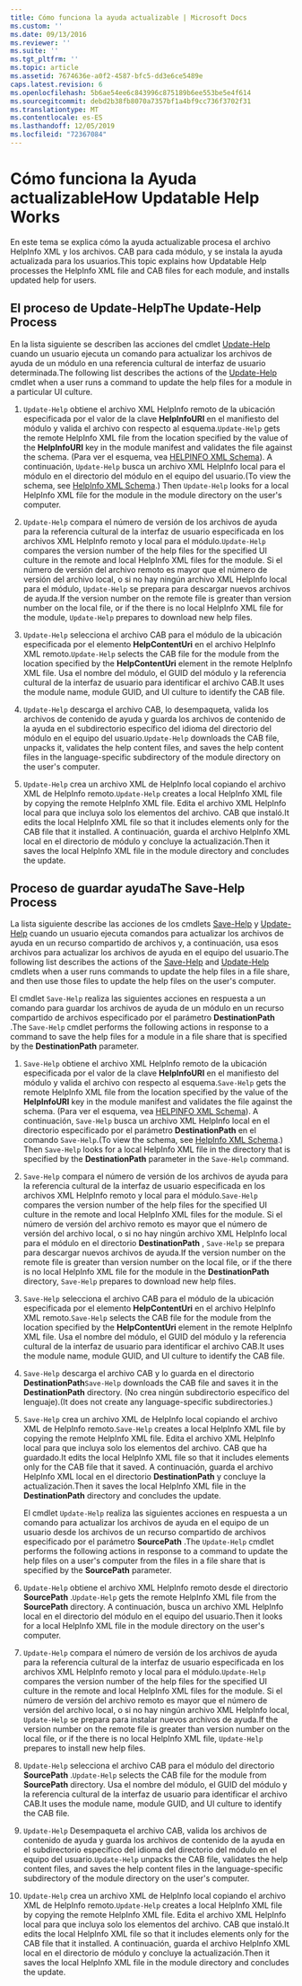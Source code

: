 ```yaml
---
title: Cómo funciona la ayuda actualizable | Microsoft Docs
ms.custom: ''
ms.date: 09/13/2016
ms.reviewer: ''
ms.suite: ''
ms.tgt_pltfrm: ''
ms.topic: article
ms.assetid: 7674636e-a0f2-4587-bfc5-dd3e6ce5489e
caps.latest.revision: 6
ms.openlocfilehash: 5b6ae54ee6c843996c875189b6ee553be5e4f614
ms.sourcegitcommit: debd2b38fb8070a7357bf1a4bf9cc736f3702f31
ms.translationtype: MT
ms.contentlocale: es-ES
ms.lasthandoff: 12/05/2019
ms.locfileid: "72367084"
---
```

# <a name="how-updatable-help-works"></a><span data-ttu-id="6b91f-102">Cómo funciona la Ayuda actualizable</span><span class="sxs-lookup"><span data-stu-id="6b91f-102">How Updatable Help Works</span></span>

<span data-ttu-id="6b91f-103">En este tema se explica cómo la ayuda actualizable procesa el archivo HelpInfo XML y los archivos. CAB para cada módulo, y se instala la ayuda actualizada para los usuarios.</span><span class="sxs-lookup"><span data-stu-id="6b91f-103">This topic explains how Updatable Help processes the HelpInfo XML file and CAB files for each module, and installs updated help for users.</span></span>

## <a name="the-update-help-process"></a><span data-ttu-id="6b91f-104">El proceso de Update-Help</span><span class="sxs-lookup"><span data-stu-id="6b91f-104">The Update-Help Process</span></span>

<span data-ttu-id="6b91f-105">En la lista siguiente se describen las acciones del cmdlet [Update-Help](/powershell/module/Microsoft.PowerShell.Core/Update-Help) cuando un usuario ejecuta un comando para actualizar los archivos de ayuda de un módulo en una referencia cultural de interfaz de usuario determinada.</span><span class="sxs-lookup"><span data-stu-id="6b91f-105">The following list describes the actions of the [Update-Help](/powershell/module/Microsoft.PowerShell.Core/Update-Help) cmdlet when a user runs a command to update the help files for a module in a particular UI culture.</span></span>

1. <span data-ttu-id="6b91f-106">`Update-Help` obtiene el archivo XML HelpInfo remoto de la ubicación especificada por el valor de la clave **HelpInfoURI** en el manifiesto del módulo y valida el archivo con respecto al esquema.</span><span class="sxs-lookup"><span data-stu-id="6b91f-106">`Update-Help` gets the remote HelpInfo XML file from the location specified by the value of the **HelpInfoURI** key in the module manifest and validates the file against the schema.</span></span> <span data-ttu-id="6b91f-107">(Para ver el esquema, vea [HELPINFO XML Schema](./helpinfo-xml-schema.md)). A continuación, `Update-Help` busca un archivo XML HelpInfo local para el módulo en el directorio del módulo en el equipo del usuario.</span><span class="sxs-lookup"><span data-stu-id="6b91f-107">(To view the schema, see [HelpInfo XML Schema](./helpinfo-xml-schema.md).) Then `Update-Help` looks for a local HelpInfo XML file for the module in the module directory on the user's computer.</span></span>

2. <span data-ttu-id="6b91f-108">`Update-Help` compara el número de versión de los archivos de ayuda para la referencia cultural de la interfaz de usuario especificada en los archivos XML HelpInfo remoto y local para el módulo.</span><span class="sxs-lookup"><span data-stu-id="6b91f-108">`Update-Help` compares the version number of the help files for the specified UI culture in the remote and local HelpInfo XML files for the module.</span></span> <span data-ttu-id="6b91f-109">Si el número de versión del archivo remoto es mayor que el número de versión del archivo local, o si no hay ningún archivo XML HelpInfo local para el módulo, `Update-Help` se prepara para descargar nuevos archivos de ayuda.</span><span class="sxs-lookup"><span data-stu-id="6b91f-109">If the version number on the remote file is greater than version number on the local file, or if the there is no local HelpInfo XML file for the module, `Update-Help` prepares to download new help files.</span></span>

3. <span data-ttu-id="6b91f-110">`Update-Help` selecciona el archivo CAB para el módulo de la ubicación especificada por el elemento **HelpContentUri** en el archivo HelpInfo XML remoto.</span><span class="sxs-lookup"><span data-stu-id="6b91f-110">`Update-Help` selects the CAB file for the module from the location specified by the **HelpContentUri** element in the remote HelpInfo XML file.</span></span> <span data-ttu-id="6b91f-111">Usa el nombre del módulo, el GUID del módulo y la referencia cultural de la interfaz de usuario para identificar el archivo CAB.</span><span class="sxs-lookup"><span data-stu-id="6b91f-111">It uses the module name, module GUID, and UI culture to identify the CAB file.</span></span>

4. <span data-ttu-id="6b91f-112">`Update-Help` descarga el archivo CAB, lo desempaqueta, valida los archivos de contenido de ayuda y guarda los archivos de contenido de la ayuda en el subdirectorio específico del idioma del directorio del módulo en el equipo del usuario.</span><span class="sxs-lookup"><span data-stu-id="6b91f-112">`Update-Help` downloads the CAB file, unpacks it, validates the help content files, and saves the help content files in the language-specific subdirectory of the module directory on the user's computer.</span></span>

5. <span data-ttu-id="6b91f-113">`Update-Help` crea un archivo XML de HelpInfo local copiando el archivo XML de HelpInfo remoto.</span><span class="sxs-lookup"><span data-stu-id="6b91f-113">`Update-Help` creates a local HelpInfo XML file by copying the remote HelpInfo XML file.</span></span> <span data-ttu-id="6b91f-114">Edita el archivo XML HelpInfo local para que incluya solo los elementos del archivo. CAB que instaló.</span><span class="sxs-lookup"><span data-stu-id="6b91f-114">It edits the local HelpInfo XML file so that it includes elements only for the CAB file that it installed.</span></span> <span data-ttu-id="6b91f-115">A continuación, guarda el archivo HelpInfo XML local en el directorio de módulo y concluye la actualización.</span><span class="sxs-lookup"><span data-stu-id="6b91f-115">Then it saves the local HelpInfo XML file in the module directory and concludes the update.</span></span>

## <a name="the-save-help-process"></a><span data-ttu-id="6b91f-116">Proceso de guardar ayuda</span><span class="sxs-lookup"><span data-stu-id="6b91f-116">The Save-Help Process</span></span>

<span data-ttu-id="6b91f-117">La lista siguiente describe las acciones de los cmdlets [Save-Help](/powershell/module/Microsoft.PowerShell.Core/Save-Help) y [Update-Help](/powershell/module/Microsoft.PowerShell.Core/Update-Help) cuando un usuario ejecuta comandos para actualizar los archivos de ayuda en un recurso compartido de archivos y, a continuación, usa esos archivos para actualizar los archivos de ayuda en el equipo del usuario.</span><span class="sxs-lookup"><span data-stu-id="6b91f-117">The following list describes the actions of the [Save-Help](/powershell/module/Microsoft.PowerShell.Core/Save-Help) and [Update-Help](/powershell/module/Microsoft.PowerShell.Core/Update-Help) cmdlets when a user runs commands to update the help files in a file share, and then use those files to update the help files on the user's computer.</span></span>

<span data-ttu-id="6b91f-118">El cmdlet `Save-Help` realiza las siguientes acciones en respuesta a un comando para guardar los archivos de ayuda de un módulo en un recurso compartido de archivos especificado por el parámetro **DestinationPath** .</span><span class="sxs-lookup"><span data-stu-id="6b91f-118">The `Save-Help` cmdlet performs the following actions in response to a command to save the help files for a module in a file share that is specified by the **DestinationPath** parameter.</span></span>

1. <span data-ttu-id="6b91f-119">`Save-Help` obtiene el archivo XML HelpInfo remoto de la ubicación especificada por el valor de la clave **HelpInfoURI** en el manifiesto del módulo y valida el archivo con respecto al esquema.</span><span class="sxs-lookup"><span data-stu-id="6b91f-119">`Save-Help` gets  the remote HelpInfo XML file from the location specified by the value of the **HelpInfoURI** key in the module manifest and validates the file against the schema.</span></span> <span data-ttu-id="6b91f-120">(Para ver el esquema, vea [HELPINFO XML Schema](./helpinfo-xml-schema.md)). A continuación, `Save-Help` busca un archivo XML HelpInfo local en el directorio especificado por el parámetro **DestinationPath** en el comando `Save-Help`.</span><span class="sxs-lookup"><span data-stu-id="6b91f-120">(To view the schema, see [HelpInfo XML Schema](./helpinfo-xml-schema.md).) Then `Save-Help` looks for a local HelpInfo XML file in the directory that is specified by the **DestinationPath** parameter in the `Save-Help` command.</span></span>

2. <span data-ttu-id="6b91f-121">`Save-Help` compara el número de versión de los archivos de ayuda para la referencia cultural de la interfaz de usuario especificada en los archivos XML HelpInfo remoto y local para el módulo.</span><span class="sxs-lookup"><span data-stu-id="6b91f-121">`Save-Help` compares the version number of the help files for the specified UI culture in the remote and local HelpInfo XML files for the module.</span></span> <span data-ttu-id="6b91f-122">Si el número de versión del archivo remoto es mayor que el número de versión del archivo local, o si no hay ningún archivo XML HelpInfo local para el módulo en el directorio **DestinationPath** , `Save-Help` se prepara para descargar nuevos archivos de ayuda.</span><span class="sxs-lookup"><span data-stu-id="6b91f-122">If the version number on the remote file is greater than version number on the local file, or if the there is no local HelpInfo XML file for the module in the **DestinationPath** directory, `Save-Help` prepares to download new help files.</span></span>

3. <span data-ttu-id="6b91f-123">`Save-Help` selecciona el archivo CAB para el módulo de la ubicación especificada por el elemento **HelpContentUri** en el archivo HelpInfo XML remoto.</span><span class="sxs-lookup"><span data-stu-id="6b91f-123">`Save-Help` selects the CAB file for the module from the location specified by the **HelpContentUri** element in the remote HelpInfo XML file.</span></span> <span data-ttu-id="6b91f-124">Usa el nombre del módulo, el GUID del módulo y la referencia cultural de la interfaz de usuario para identificar el archivo CAB.</span><span class="sxs-lookup"><span data-stu-id="6b91f-124">It uses the module name, module GUID, and UI culture to identify the CAB file.</span></span>

4. <span data-ttu-id="6b91f-125">`Save-Help` descarga el archivo CAB y lo guarda en el directorio **DestinationPath**</span><span class="sxs-lookup"><span data-stu-id="6b91f-125">`Save-Help` downloads the CAB file and saves it in the **DestinationPath** directory.</span></span> <span data-ttu-id="6b91f-126">(No crea ningún subdirectorio específico del lenguaje).</span><span class="sxs-lookup"><span data-stu-id="6b91f-126">(It does not create any language-specific subdirectories.)</span></span>

5. <span data-ttu-id="6b91f-127">`Save-Help` crea un archivo XML de HelpInfo local copiando el archivo XML de HelpInfo remoto.</span><span class="sxs-lookup"><span data-stu-id="6b91f-127">`Save-Help` creates a local HelpInfo XML file by copying the remote HelpInfo XML file.</span></span> <span data-ttu-id="6b91f-128">Edita el archivo XML HelpInfo local para que incluya solo los elementos del archivo. CAB que ha guardado.</span><span class="sxs-lookup"><span data-stu-id="6b91f-128">It edits the local HelpInfo XML file so that it includes elements only for the CAB file that it saved.</span></span> <span data-ttu-id="6b91f-129">A continuación, guarda el archivo HelpInfo XML local en el directorio **DestinationPath** y concluye la actualización.</span><span class="sxs-lookup"><span data-stu-id="6b91f-129">Then it saves the local HelpInfo XML file in the  **DestinationPath** directory and concludes the update.</span></span>

   <span data-ttu-id="6b91f-130">El cmdlet `Update-Help` realiza las siguientes acciones en respuesta a un comando para actualizar los archivos de ayuda en el equipo de un usuario desde los archivos de un recurso compartido de archivos especificado por el parámetro **SourcePath** .</span><span class="sxs-lookup"><span data-stu-id="6b91f-130">The `Update-Help` cmdlet performs the following actions in response to a command to update the help files on a user's computer from the files in a file share that is specified by the **SourcePath** parameter.</span></span>

1. <span data-ttu-id="6b91f-131">`Update-Help` obtiene el archivo XML HelpInfo remoto desde el directorio **SourcePath** .</span><span class="sxs-lookup"><span data-stu-id="6b91f-131">`Update-Help` gets the remote HelpInfo XML file from the **SourcePath** directory.</span></span> <span data-ttu-id="6b91f-132">A continuación, busca un archivo XML HelpInfo local en el directorio del módulo en el equipo del usuario.</span><span class="sxs-lookup"><span data-stu-id="6b91f-132">Then it looks for a local HelpInfo XML file in the module directory on the user's computer.</span></span>

2. <span data-ttu-id="6b91f-133">`Update-Help` compara el número de versión de los archivos de ayuda para la referencia cultural de la interfaz de usuario especificada en los archivos XML HelpInfo remoto y local para el módulo.</span><span class="sxs-lookup"><span data-stu-id="6b91f-133">`Update-Help` compares the version number of the help files for the specified UI culture in the remote and local HelpInfo XML files for the module.</span></span> <span data-ttu-id="6b91f-134">Si el número de versión del archivo remoto es mayor que el número de versión del archivo local, o si no hay ningún archivo XML HelpInfo local, `Update-Help` se prepara para instalar nuevos archivos de ayuda.</span><span class="sxs-lookup"><span data-stu-id="6b91f-134">If the version number on the remote file is greater than version number on the local file, or if the there is no local HelpInfo XML file, `Update-Help` prepares to install new help files.</span></span>

3. <span data-ttu-id="6b91f-135">`Update-Help` selecciona el archivo CAB para el módulo del directorio **SourcePath** .</span><span class="sxs-lookup"><span data-stu-id="6b91f-135">`Update-Help` selects the CAB file for the module from **SourcePath** directory.</span></span> <span data-ttu-id="6b91f-136">Usa el nombre del módulo, el GUID del módulo y la referencia cultural de la interfaz de usuario para identificar el archivo CAB.</span><span class="sxs-lookup"><span data-stu-id="6b91f-136">It uses the module name, module GUID, and UI culture to identify the CAB file.</span></span>

4. <span data-ttu-id="6b91f-137">`Update-Help` Desempaqueta el archivo CAB, valida los archivos de contenido de ayuda y guarda los archivos de contenido de la ayuda en el subdirectorio específico del idioma del directorio del módulo en el equipo del usuario.</span><span class="sxs-lookup"><span data-stu-id="6b91f-137">`Update-Help` unpacks the CAB file, validates the help content files, and saves the help content files in the language-specific subdirectory of the module directory on the user's computer.</span></span>

5. <span data-ttu-id="6b91f-138">`Update-Help` crea un archivo XML de HelpInfo local copiando el archivo XML de HelpInfo remoto.</span><span class="sxs-lookup"><span data-stu-id="6b91f-138">`Update-Help` creates a local HelpInfo XML file by copying the remote HelpInfo XML file.</span></span> <span data-ttu-id="6b91f-139">Edita el archivo XML HelpInfo local para que incluya solo los elementos del archivo. CAB que instaló.</span><span class="sxs-lookup"><span data-stu-id="6b91f-139">It edits the local HelpInfo XML file so that it includes elements only for the CAB file that it installed.</span></span> <span data-ttu-id="6b91f-140">A continuación, guarda el archivo HelpInfo XML local en el directorio de módulo y concluye la actualización.</span><span class="sxs-lookup"><span data-stu-id="6b91f-140">Then it saves the local HelpInfo XML file in the module directory and concludes the update.</span></span>